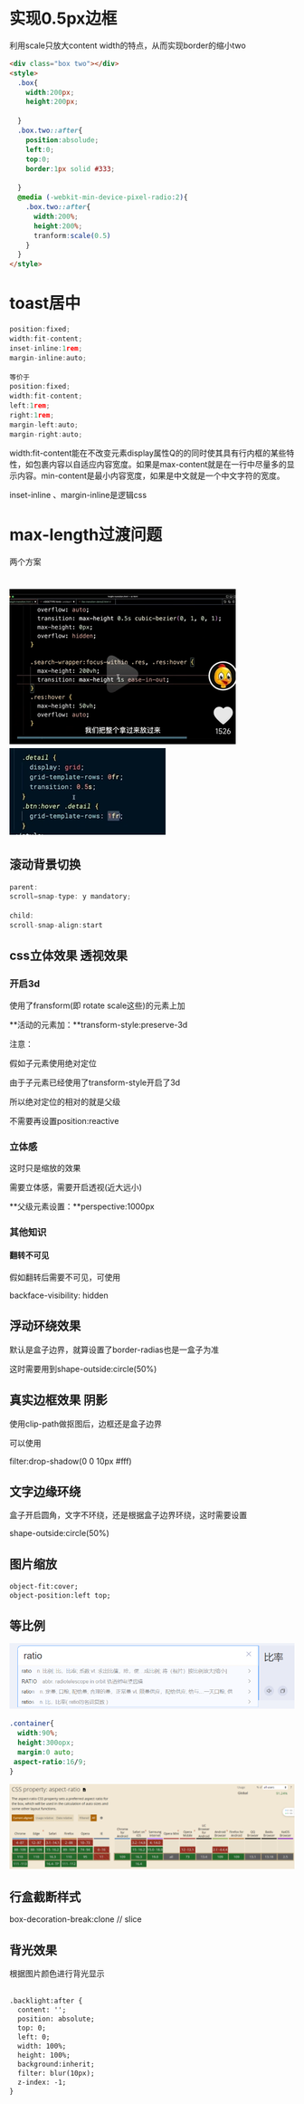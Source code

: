 # 实现0.5px边框

利用scale只放大content width的特点，从而实现border的缩小two

```html
<div class="box two"></div>
<style>
  .box{
    width:200px;
    height:200px;

  }
  .box.two::after{
    position:absolude;
    left:0;
    top:0;
    border:1px solid #333;

  }
  @media (-webkit-min-device-pixel-radio:2){
    .box.two::after{
      width:200%;
      height:200%;
      tranform:scale(0.5)
    }
  }
</style>
```

# toast居中

```javascript
position:fixed;
width:fit-content;
inset-inline:1rem;
margin-inline:auto;

等价于
position:fixed;
width:fit-content;
left:1rem;
right:1rem;
margin-left:auto;
margin-right:auto;
```

 width:fit-content能在不改变元素display属性Q的的同时使其具有行内框的某些特性，如包裹内容以自适应内容宽度。如果是max-content就是在一行中尽量多的显示内容。min-content是最小内容宽度，如果是中文就是一个中文字符的宽度。

inset-inline 、margin-inline是逻辑css

# max-length过渡问题

两个方案

# ![img](https://raw.githubusercontent.com/xxxsjan/pic-bed/main/202304232111246.png)![img](https://raw.githubusercontent.com/xxxsjan/pic-bed/main/202304232111018.png)

## 滚动背景切换

```typescript
parent:
scroll=snap-type: y mandatory;

child:
scroll-snap-align:start
```

## css立体效果 透视效果

### 开启3d

使用了fransform(即 rotate scale这些)的元素上加

**活动的元素加：**transform-style:preserve-3d

注意：

假如子元素使用绝对定位

由于子元素已经使用了transform-style开启了3d

所以绝对定位的相对的就是父级

不需要再设置position:reactive

### 立体感

这时只是缩放的效果

需要立体感，需要开启透视(近大远小)

**父级元素设置：**perspective:1000px

### 其他知识

#### 翻转不可见

假如翻转后需要不可见，可使用

backface-visibility: hidden  

## 浮动环绕效果

默认是盒子边界，就算设置了border-radias也是一盒子为准

这时需要用到shape-outside:circle(50%)

## 真实边框效果 阴影

使用clip-path做抠图后，边框还是盒子边界

可以使用

filter:drop-shadow(0 0 10px #fff)

## 文字边缘环绕

盒子开启圆角，文字不环绕，还是根据盒子边界环绕，这时需要设置

shape-outside:circle(50%)

## 图片缩放

```plain
object-fit:cover;
object-position:left top;
```

## 等比例

![img](https://raw.githubusercontent.com/xxxsjan/pic-bed/main/202304232111797.png)

```css
.container{
  width:90%;
  height:300opx;
  margin:0 auto;
 aspect-ratio:16/9;
}
```

![img](https://raw.githubusercontent.com/xxxsjan/pic-bed/main/202304232111654.png)

## 行盒截断样式

box-decoration-break:clone  // slice

## 背光效果

根据图片颜色进行背光显示

```

.backlight:after {
  content: '';
  position: absolute;
  top: 0;
  left: 0;
  width: 100%;
  height: 100%;
  background:inherit;
  filter: blur(10px);
  z-index: -1;
}
```
